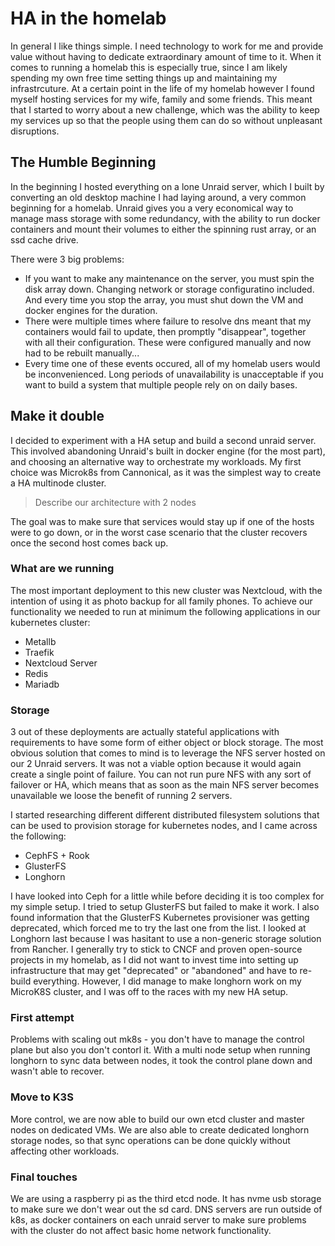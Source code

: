 # HA in the homelab

In general I like things simple. I need technology to work for me and provide value without having to dedicate extraordinary amount of time to it. When it comes to running a homelab this is especially true, since I am likely spending my own free time setting things up and maintaining my infrastrcuture. At a certain point in the life of my homelab however I found myself hosting services for my wife, family and some friends. This meant that I started to worry about a new challenge, which was the ability to keep my services up so that the people using them can do so without unpleasant disruptions.

## The Humble Beginning
In the beginning I hosted everything on a lone Unraid server, which I built by converting an old desktop machine I had laying around, a very common beginning for a homelab. Unraid gives you a very economical way to manage mass storage with some redundancy, with the ability to run docker containers and mount their volumes to either the spinning rust array, or an ssd cache drive.

There were 3 big problems:
- If you want to make any maintenance on the server, you must spin the disk array down. Changing network or storage configuratino included. And every time you stop the array, you must shut down the VM and docker engines for the duration.
- There were multiple times where failure to resolve dns meant that my containers would fail to update, then promptly "disappear", together with all their configuration. These were configured manually and now had to be rebuilt manually...
- Every time one of these events occured, all of my homelab users would be inconvenienced. Long periods of unavailability is unacceptable if you want to build a system that multiple people rely on on daily bases.

## Make it double
I decided to experiment with a HA setup and build a second unraid server. This involved abandoning Unraid's built in docker engine (for the most part), and choosing an alternative way to orchestrate my workloads.
My first choice was Microk8s from Cannonical, as it was the simplest way to create a HA multinode cluster.

> Describe our architecture with 2 nodes

The goal was to make sure that services would stay up if one of the hosts were to go down, or in the worst case scenario that the cluster recovers once the second host comes back up.

### What are we running
The most important deployment to this new cluster was Nextcloud, with the intention of using it as photo backup for all family phones. To achieve our functionality we needed to run at minimum the following applications in our kubernetes cluster:
- Metallb
- Traefik
- Nextcloud Server
- Redis
- Mariadb

### Storage
3 out of these deployments are actually stateful applications with requirements to have some form of either object or block storage. The most obvious solution that comes to mind is to leverage the NFS server hosted on our 2 Unraid servers. It was not a viable option because it would again create a single point of failure. You can not run pure NFS with any sort of failover or HA, which means that as soon as the main NFS server becomes unavailable we loose the benefit of running 2 servers.

I started researching different different distributed filesystem solutions that can be used to provision storage for kubernetes nodes, and I came across the following:
- CephFS + Rook
- GlusterFS
- Longhorn

I have looked into Ceph for a little while before deciding it is too complex for my simple setup.
I tried to setup GlusterFS but failed to make it work. I also found information that the GlusterFS Kubernetes provisioner was getting deprecated, which forced me to try the last one from the list.
I looked at Longhorn last because I was hasitant to use a non-generic storage solution from Rancher. I generally try to stick to CNCF and proven open-source projects in my homelab, as I did not want to invest time into setting up infrastructure that may get "deprecated" or "abandoned" and have to re-build everything.
However, I did manage to make longhorn work on my MicroK8S cluster, and I was off to the races with my new HA setup.

### First attempt

Problems with scaling out mk8s - you don't have to manage the control plane but also you don't contorl it.
With a multi node setup when running longhorn to sync data between nodes, it took the control plane down and wasn't able to recover.

### Move to K3S

More control, we are now able to build our own etcd cluster and master nodes on dedicated VMs.
We are also able to create dedicated longhorn storage nodes, so that sync operations can be done quickly without affecting other workloads.

### Final touches

We are using a raspberry pi as the third etcd node. It has nvme usb storage to make sure we don't wear out the sd card.
DNS servers are run outside of k8s, as docker containers on each unraid server to make sure problems with the cluster do not affect basic home network functionality.